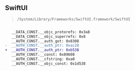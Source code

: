 ## SwiftUI

> `/System/Library/Frameworks/SwiftUI.framework/SwiftUI`

```diff

   __DATA_CONST.__objc_protorefs: 0x3a8
   __DATA_CONST.__objc_superrefs: 0x8
   __AUTH_CONST.__auth_got: 0x8308
-  __AUTH_CONST.__auth_ptr: 0xac28
+  __AUTH_CONST.__auth_ptr: 0xb538
   __AUTH_CONST.__const: 0x89608
   __AUTH_CONST.__cfstring: 0xa0
   __AUTH_CONST.__objc_const: 0x1d538

```
